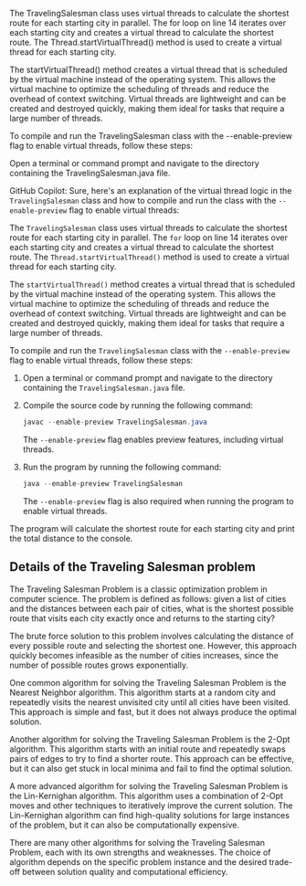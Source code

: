 The TravelingSalesman class uses virtual threads to calculate the shortest route for each starting city in parallel. The for loop on line 14 iterates over each starting city and creates a virtual thread to calculate the shortest route. The Thread.startVirtualThread() method is used to create a virtual thread for each starting city.

The startVirtualThread() method creates a virtual thread that is scheduled by the virtual machine instead of the operating system. This allows the virtual machine to optimize the scheduling of threads and reduce the overhead of context switching. Virtual threads are lightweight and can be created and destroyed quickly, making them ideal for tasks that require a large number of threads.

To compile and run the TravelingSalesman class with the --enable-preview flag to enable virtual threads, follow these steps:

Open a terminal or command prompt and navigate to the directory containing the TravelingSalesman.java file.

GitHub Copilot: Sure, here's an explanation of the virtual thread logic in the `TravelingSalesman` class and how to compile and run the class with the `--enable-preview` flag to enable virtual threads:

The `TravelingSalesman` class uses virtual threads to calculate the shortest route for each starting city in parallel. The `for` loop on line 14 iterates over each starting city and creates a virtual thread to calculate the shortest route. The `Thread.startVirtualThread()` method is used to create a virtual thread for each starting city. 

The `startVirtualThread()` method creates a virtual thread that is scheduled by the virtual machine instead of the operating system. This allows the virtual machine to optimize the scheduling of threads and reduce the overhead of context switching. Virtual threads are lightweight and can be created and destroyed quickly, making them ideal for tasks that require a large number of threads.

To compile and run the `TravelingSalesman` class with the `--enable-preview` flag to enable virtual threads, follow these steps:

1. Open a terminal or command prompt and navigate to the directory containing the `TravelingSalesman.java` file.
2. Compile the source code by running the following command:

   ```java
   javac --enable-preview TravelingSalesman.java
   ```

   The `--enable-preview` flag enables preview features, including virtual threads.
   
3. Run the program by running the following command:

   ```java
   java --enable-preview TravelingSalesman
   ```

   The `--enable-preview` flag is also required when running the program to enable virtual threads.


The program will calculate the shortest route for each starting city and print the total distance to the console.

## Details of the Traveling Salesman problem

The Traveling Salesman Problem is a classic optimization problem in computer science. The problem is defined as follows: given a list of cities and the distances between each pair of cities, what is the shortest possible route that visits each city exactly once and returns to the starting city?

The brute force solution to this problem involves calculating the distance of every possible route and selecting the shortest one. However, this approach quickly becomes infeasible as the number of cities increases, since the number of possible routes grows exponentially.

One common algorithm for solving the Traveling Salesman Problem is the Nearest Neighbor algorithm. This algorithm starts at a random city and repeatedly visits the nearest unvisited city until all cities have been visited. This approach is simple and fast, but it does not always produce the optimal solution.

Another algorithm for solving the Traveling Salesman Problem is the 2-Opt algorithm. This algorithm starts with an initial route and repeatedly swaps pairs of edges to try to find a shorter route. This approach can be effective, but it can also get stuck in local minima and fail to find the optimal solution.

A more advanced algorithm for solving the Traveling Salesman Problem is the Lin-Kernighan algorithm. This algorithm uses a combination of 2-Opt moves and other techniques to iteratively improve the current solution. The Lin-Kernighan algorithm can find high-quality solutions for large instances of the problem, but it can also be computationally expensive.

There are many other algorithms for solving the Traveling Salesman Problem, each with its own strengths and weaknesses. The choice of algorithm depends on the specific problem instance and the desired trade-off between solution quality and computational efficiency.